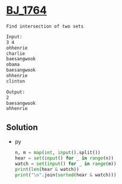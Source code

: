 # [BJ_1764](https://acmicpc.net/problem/1764)

```en
Find intersection of two sets
```

```txt
Input:
3 4
ohhenrie
charlie
baesangwook
obama
baesangwook
ohhenrie
clinton

Output:
2
baesangwook
ohhenrie
```

## Solution

* py

  ```py
  n, m = map(int, input().split())
  hear = set(input() for _ in range(n))
  watch = set(input() for _ in range(m))
  print(len(hear & watch))
  print("\n".join(sorted(hear & watch)))
  ```
